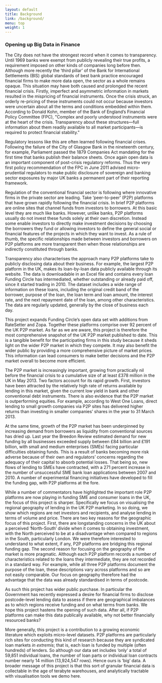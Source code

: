 ```yaml
---
layout: default
title: Background
link: /background/
menu: top
weight: 1
---
```


### Opening up Big Data in Finance
	The City does not have the strongest record when it comes to transparency. Until 1969 banks were exempt from publicly revealing their true profits, a requirement imposed on other kinds of companies long before then.  Although more recently the ‘third pillar’ of the Bank for International Settlements (BIS) global standards of best bank practice encouraged financial firms to make more data open, the sector as a whole remains opaque. This situation may have both caused and prolonged the recent financial crisis. Firstly, imperfect and asymmetric information in markets resulted in the mispricing of financial instruments. Once the crisis struck, an orderly re-pricing of these instruments could not occur because investors were uncertain about all the terms and conditions embedded within them.  According to Donald Kohn, member of the Bank of England’s Financial Policy Committee (FPC), "Complex and poorly understood instruments were at the heart of the crisis. Transparency about these structures—full information about them readily available to all market participants—is required to protect financial stability." Regulatory lessons like this are often learned following financial crises. Following the failure of the City of Glasgow Bank in the nineteenth century, for example, Parliament passed the 1879 Companies Act mandating for the first time that banks publish their balance sheets.  Once again open data is an important component of post-crisis regulatory reforms. Thus the very first policy recommendation of the FPC in June 2011 advised micro-prudential regulators to make public disclosure of sovereign and banking sector exposures by major UK banks a permanent part of their reporting framework.  Regulation of the conventional financial sector is following where innovative firms in the private sector are leading. Take ‘peer-to-peer’ (P2P) platforms that have grown rapidly following the financial crisis. In brief P2P platforms are online sites that channel funds from investors to borrowers. At this basic level they are much like banks. However, unlike banks, P2P platforms usually do not invest these funds solely at their own discretion.  Instead some enable investors to directly make investment decisions by choosing the borrowers they fund or allowing investors to define the general social or financial features of the projects in which they want to invest. As a rule of thumb, the specific relationships made between investors and borrowers on P2P platforms are more transparent then when those relationships are indirectly constituted through banks.
Transparency also characterises the approach many P2P platforms take to publicly disclosing data about their business. For example, the largest P2P platform in the UK, makes its loan-by-loan data publicly available through its website. The data is downloadable in an Excel file and contains every loan Funding Circle has intermediated, whether outstanding or already paid off, since it started trading in 2010. The dataset includes a wide range of information on these loans, including the original credit band of the borrower, purpose of the loan, the loan term and loan amount, the interest rate, and the next repayment date of the loan, among other characteristics. The data are regularly updated, generally by the close of business each day.
This project expands Funding Circle’s open data set with additions from RateSetter and Zopa. Together these platforms comprise over 92 percent of the UK P2P market.  As far as we are aware, this project is therefore the most comprehensive snapshot of the UK P2P market published to date. This is a tangible benefit for the participating firms in this study because it sheds light on the wider P2P market in which they compete. It may also benefit the wider public by providing a more comprehensive picture of market prices. This information can lead consumers to make better decisions and the P2P market overall to become more efficient.
The P2P market is increasingly important, growing from practically nil before the financial crisis to a cumulative size of at least £378 million in the UK in May 2013.  Two factors account for its rapid growth. First, investors have been attracted by the relatively high rate of returns available by lending in this market, given the current low yield in bank and other conventional debt instruments. There is also evidence that the P2P market is outperforming equities. For example, according to West One Loans, direct lending  to small growth companies via P2P sites has delivered higher returns than investing in smaller companies’ shares in the year to 31 March 2013.
At the same time, growth of the P2P market has been underpinned by increasing demand from borrowers as liquidity from conventional sources has dried up. Last year the Breedon Review estimated demand for new funding by all businesses exceeded supply between £84 billion and £191 billion,  with small and medium enterprises (SMEs) facing particular difficulties obtaining funds.  This is a result of banks becoming more risk adverse because of their own and regulators’ concerns regarding the adequacy of their capital to absorb potential losses. That being so, new flows of lending to SMEs have contracted, with a 271 percent increase in the number of unsuccessful SME bank loan applications between 2007 and 2010.  A number of experimental financing initiatives have developed to fill the funding gap, with P2P platforms at the fore.
While a number of commentators have highlighted the important role P2P platforms are now playing in funding SME and consumer loans in the UK, the focus of this project is sharper. Specifically we focus on visualising the regional geography of lending in the UK P2P marketing. In so doing, we show which regions are net investors and recipients, and analyse lending in terms of volume and price. There are two key reasons for the geographic focus of this project. First, there are longstanding concerns in the UK about a perceived ‘North-South’ divide when it comes to obtaining investment, with the North perceived to be at a disadvantage when compared to regions in the South, particularly London.  We were therefore interested to understand to what extent, if any, P2P platforms are bridging this regional funding gap. The second reason for focusing on the geography of the market is more pragmatic. Although each P2P platform records a number of characteristics related to the loans they intermediate, they are not recorded in a standard way. For example, while all three P2P platforms document the purpose of the loan, these descriptions vary across platforms and so are not easily comparable.  Our focus on geography therefore had the advantage that the data was already standardised in terms of postcode.
 As such this project has wider public purchase. In particular the Government has recently expressed a desire for financial firms to disclose postcode-level lending data to assess if there are geographical imbalances as to which regions receive funding and on what terms from banks.  We hope this project hastens the opening of such data. After all, if P2P platforms can make this data publically available, why not better financially resourced banks?
More generally, this project is a contribution to a growing economic literature which exploits micro-level datasets.  P2P platforms are particularly rich sites for conducting this kind of research because they are syndicated loan markets *in extremis*; that is, each loan is funded by multiple (often hundreds) of lenders.  So although our data set includes ‘only’ a total of 59,851 individual loans, the number of loan parts or individual loan contracts number nearly 14 million (13,924,547 rows).  Hence ours is ‘big’ data. A broader message of this project is that this sort of granular financial data is collectable in the age of terabyte warehouses, and analytically tractable with visualisation tools we demo here.